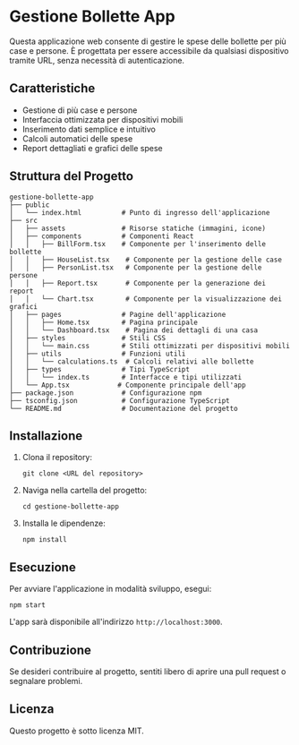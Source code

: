 # Gestione Bollette App

Questa applicazione web consente di gestire le spese delle bollette per più case e persone. È progettata per essere accessibile da qualsiasi dispositivo tramite URL, senza necessità di autenticazione.

## Caratteristiche

- Gestione di più case e persone
- Interfaccia ottimizzata per dispositivi mobili
- Inserimento dati semplice e intuitivo
- Calcoli automatici delle spese
- Report dettagliati e grafici delle spese

## Struttura del Progetto

```
gestione-bollette-app
├── public
│   └── index.html          # Punto di ingresso dell'applicazione
├── src
│   ├── assets              # Risorse statiche (immagini, icone)
│   ├── components          # Componenti React
│   │   ├── BillForm.tsx    # Componente per l'inserimento delle bollette
│   │   ├── HouseList.tsx    # Componente per la gestione delle case
│   │   ├── PersonList.tsx   # Componente per la gestione delle persone
│   │   ├── Report.tsx       # Componente per la generazione dei report
│   │   └── Chart.tsx        # Componente per la visualizzazione dei grafici
│   ├── pages               # Pagine dell'applicazione
│   │   ├── Home.tsx        # Pagina principale
│   │   └── Dashboard.tsx    # Pagina dei dettagli di una casa
│   ├── styles              # Stili CSS
│   │   └── main.css        # Stili ottimizzati per dispositivi mobili
│   ├── utils               # Funzioni utili
│   │   └── calculations.ts  # Calcoli relativi alle bollette
│   ├── types               # Tipi TypeScript
│   │   └── index.ts        # Interfacce e tipi utilizzati
│   └── App.tsx            # Componente principale dell'app
├── package.json            # Configurazione npm
├── tsconfig.json           # Configurazione TypeScript
└── README.md               # Documentazione del progetto
```

## Installazione

1. Clona il repository:
   ```
   git clone <URL del repository>
   ```
2. Naviga nella cartella del progetto:
   ```
   cd gestione-bollette-app
   ```
3. Installa le dipendenze:
   ```
   npm install
   ```

## Esecuzione

Per avviare l'applicazione in modalità sviluppo, esegui:
```
npm start
```

L'app sarà disponibile all'indirizzo `http://localhost:3000`.

## Contribuzione

Se desideri contribuire al progetto, sentiti libero di aprire una pull request o segnalare problemi.

## Licenza

Questo progetto è sotto licenza MIT.